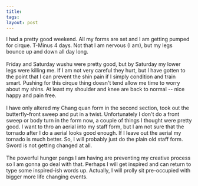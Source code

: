 ```yaml
---
title: 
tags: 
layout: post
---
```

I had a pretty good weekend.  All my forms are set and I am getting pumped for cirque.  T-Minus 4 days.  Not that I am nervous  (I am), but my legs bounce up and down all day long.<br /><br />Friday and Saturday wushu were pretty good, but by Saturday my lower legs were killing me.  If I am not very careful they hurt, but I have gotten to the point that I can prevent the shin pain if I simply condition and train smart.  Pushing for this cirque thing doesn't tend allow me time to worry about my shins.  At least my shoulder and knee are back to normal -- nice happy and pain free. <br /><br />I have only altered my Chang quan form in the second section, took out the butterfly-front sweep and put in a twist.  Unfortunately I don't do a front sweep or body turn in the form now, a couple of things I thought were pretty good.  I want to thro an aerial into my staff form, but I am not sure that the tornado after I do a aerial looks good enough.  If I leave out the aerial my tornado is much better.  So, I will probably just do the plain old staff form.  Sword is not getting changed at all. <br /><br /> The powerful hunger pangs I am having are preventing my creative process so I am gonna go deal with that.  Perhaps I will get inspired and can return to type some inspired-ish words up.   Actually, I will prolly sit pre-occupied with bigger more life changing events.

